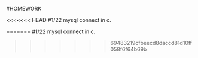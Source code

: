 #HOMEWORK

<<<<<<< HEAD
#1/22	mysql connect in c.


=======
 #1/22   mysql connect in c. 
>>>>>>> 69483219cfbeecd8daccd81d10ff058f6f64b69b
